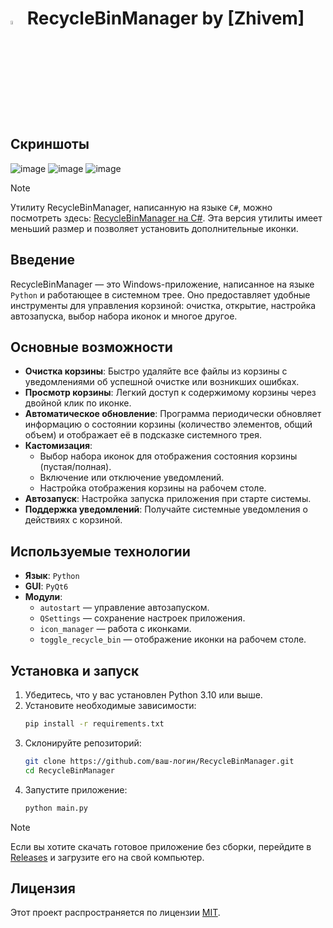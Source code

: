 # <img src="https://raw.githubusercontent.com/zhivem/RecycleBinManagerPY/refs/heads/main/RecycleBinManager.ico" width="4%" height="4%"> RecycleBinManager by [Zhivem]

## Скриншоты 
![image](https://github.com/user-attachments/assets/ab448d4c-f027-4853-90ec-36ad7b7a67cc)
![image](https://github.com/user-attachments/assets/dec1e275-4f8b-4ef7-b435-18a1c5ad05c3)
![image](https://github.com/user-attachments/assets/8068a0fd-b223-47fc-ad3f-2fd31d76cb24)

> [!NOTE]
> Утилиту RecycleBinManager, написанную на языке `C#`, можно посмотреть здесь: [RecycleBinManager на C#](https://github.com/zhivem/MinibinForkC). Эта версия утилиты имеет меньший размер и позволяет установить дополнительные иконки.

## Введение

RecycleBinManager — это Windows-приложение, написанное на языке `Python` и работающее в системном трее. Оно предоставляет удобные инструменты для управления корзиной: очистка, открытие, настройка автозапуска, выбор набора иконок и многое другое.

## Основные возможности 

- **Очистка корзины**: Быстро удаляйте все файлы из корзины с уведомлениями об успешной очистке или возникших ошибках.
- **Просмотр корзины**: Легкий доступ к содержимому корзины через двойной клик по иконке.
- **Автоматическое обновление**: Программа периодически обновляет информацию о состоянии корзины (количество элементов, общий объем) и отображает её в подсказке системного трея.
- **Кастомизация**:
    - Выбор набора иконок для отображения состояния корзины (пустая/полная).
    - Включение или отключение уведомлений.
    - Настройка отображения корзины на рабочем столе.
- **Автозапуск**: Настройка запуска приложения при старте системы.
- **Поддержка уведомлений**: Получайте системные уведомления о действиях с корзиной.

## Используемые технологии

- **Язык**: `Python`
- **GUI**: `PyQt6`
- **Модули**:
    - `autostart` — управление автозапуском.
    - `QSettings` — сохранение настроек приложения.
    - `icon_manager` — работа с иконками.
    - `toggle_recycle_bin` — отображение иконки на рабочем столе.

## Установка и запуск

1. Убедитесь, что у вас установлен Python 3.10 или выше.
2. Установите необходимые зависимости:
    ```bash
    pip install -r requirements.txt
    ```
3. Склонируйте репозиторий:
    ```bash
    git clone https://github.com/ваш-логин/RecycleBinManager.git
    cd RecycleBinManager
    ```
4. Запустите приложение:
    ```bash
    python main.py
    ```

> [!NOTE]
> Если вы хотите скачать готовое приложение без сборки, перейдите в [Releases](https://github.com/zhivem/RecycleBinManagerPY/releases/tag/1.0) и загрузите его на свой компьютер.

## Лицензия

Этот проект распространяется по лицензии [MIT](https://choosealicense.com/licenses/mit/).
